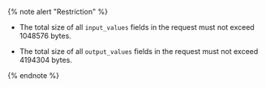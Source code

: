 {% note alert "Restriction" %}

- The total size of all `input_values` fields in the request must not exceed 1048576 bytes.

- The total size of all `output_values` fields in the request must not exceed 4194304 bytes.

{% endnote %}